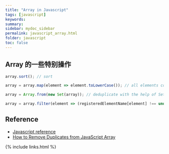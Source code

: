 ```yaml
---
title: "Array in Javascript"
tags: [javascript]
keywords:
summary:
sidebar: mydoc_sidebar
permalink: javascript_array.html
folder: javascript
toc: false
---
```


## Array 的一些特别操作

```js
array.sort(); // sort

array = array.map(element => element.toLowerCase()); // all elements converted to lower case

array = Array.from(new Set(array)); // deduplicate with the help of Set

array = array.filter(element => (registeredElementName[element] !== undefined)); // keep the plugins that we recognize


```




## Reference

* [Javascript reference](https://developer.mozilla.org/en-US/docs/Web/JavaScript/Reference/)
* [How to Remove Duplicates from JavaScript Array](https://codehandbook.org/how-to-remove-duplicates-from-javascript-array/)

{% include links.html %}